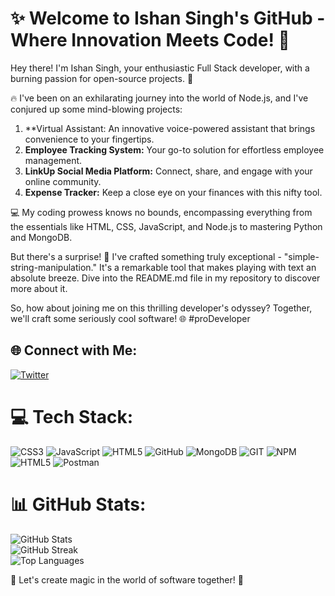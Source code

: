 # ✨ Welcome to Ishan Singh's GitHub - Where Innovation Meets Code! 🚀

Hey there! I'm Ishan Singh, your enthusiastic Full Stack developer, with a burning passion for open-source projects. 🌟

🔥 I've been on an exhilarating journey into the world of Node.js, and I've conjured up some mind-blowing projects:

1. **Virtual Assistant: An innovative voice-powered assistant that brings convenience to your fingertips.
2. **Employee Tracking System:** Your go-to solution for effortless employee management.
3. **LinkUp Social Media Platform:** Connect, share, and engage with your online community.
4. **Expense Tracker:** Keep a close eye on your finances with this nifty tool.

💻 My coding prowess knows no bounds, encompassing everything from the essentials like HTML, CSS, JavaScript, and Node.js to mastering Python and MongoDB.

But there's a surprise! 🌟 I've crafted something truly exceptional - "simple-string-manipulation." It's a remarkable tool that makes playing with text an absolute breeze. Dive into the README.md file in my repository to discover more about it.

So, how about joining me on this thrilling developer's odyssey? Together, we'll craft some seriously cool software! 🌐 #proDeveloper

## 🌐 Connect with Me:
[![Twitter](https://img.shields.io/badge/Twitter-%231DA1F2.svg?logo=Twitter&logoColor=white)](https://twitter.com/https://twitter.com/IshanSingh_44) 

# 💻 Tech Stack:
![CSS3](https://img.shields.io/badge/css3-%231572B6.svg?style=for-the-badge&logo=css3&logoColor=white) ![JavaScript](https://img.shields.io/badge/javascript-%23323330.svg?style=for-the-badge&logo=javascript&logoColor=%23F7DF1E) ![HTML5](https://img.shields.io/badge/html5-%23E34F26.svg?style=for-the-badge&logo=html5&logoColor=white) ![GitHub](https://img.shields.io/badge/GitHub-%23121011.svg?style=for-the-badge&logo=github&logoColor=white) ![MongoDB](https://img.shields.io/badge/MongoDB-%234ea94b.svg?style=for-the-badge&logo=mongodb&logoColor=white) ![GIT](https://img.shields.io/badge/Git-fc6d26?style=for-the-badge&logo=git&logoColor=white) ![NPM](https://img.shields.io/badge/NPM-%23000000.svg?style=for-the-badge&logo=npm&logoColor=white) ![HTML5](https://img.shields.io/badge/html5-%23E34F26.svg?style=for-the-badge&logo=html5&logoColor=white) ![Postman](https://img.shields.io/badge/Postman-FF6C37?style=for-the-badge&logo=postman&logoColor=white)

# 📊 GitHub Stats:
![GitHub Stats](https://github-readme-stats.vercel.app/api?username=ishansingh1010&theme=dark&hide_border=false&include_all_commits=true&count_private=false)<br/>
![GitHub Streak](https://github-readme-streak-stats.herokuapp.com/?user=ishansingh1010&theme=dark&hide_border=false)<br/>
![Top Languages](https://github-readme-stats.vercel.app/api/top-langs/?username=ishansingh1010&theme=dark&hide_border=false&include_all_commits=true&count_private=false&layout=compact)

🌟 Let's create magic in the world of software together! 🌟
